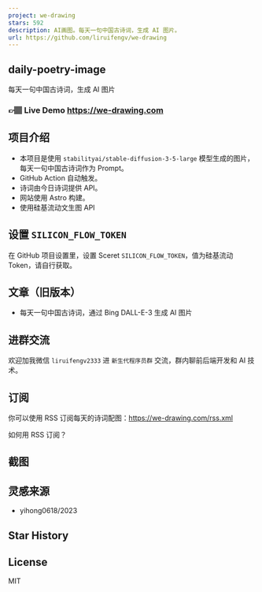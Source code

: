 ```yaml
---
project: we-drawing
stars: 592
description: AI画图。每天一句中国古诗词，生成 AI 图片。
url: https://github.com/liruifengv/we-drawing
---
```


daily-poetry-image
------------------

每天一句中国古诗词，生成 AI 图片

### 👉🏽 Live Demo https://we-drawing.com

项目介绍
----

-   本项目是使用 `stabilityai/stable-diffusion-3-5-large` 模型生成的图片，每天一句中国古诗词作为 Prompt。
-   GitHub Action 自动触发。
-   诗词由今日诗词提供 API。
-   网站使用 Astro 构建。
-   使用硅基流动文生图 API

设置 `SILICON_FLOW_TOKEN`
-----------------------

在 GitHub 项目设置里，设置 Sceret `SILICON_FLOW_TOKEN`，值为硅基流动 Token，请自行获取。

文章（旧版本）
-------

-   每天一句中国古诗词，通过 Bing DALL-E-3 生成 AI 图片

进群交流
----

欢迎加我微信 `liruifengv2333` 进 `新生代程序员群` 交流，群内聊前后端开发和 AI 技术。

订阅
--

你可以使用 RSS 订阅每天的诗词配图：https://we-drawing.com/rss.xml

如何用 RSS 订阅？

截图
--

灵感来源
----

-   yihong0618/2023

Star History
------------

License
-------

MIT
